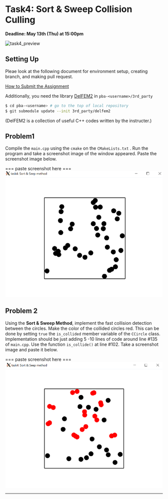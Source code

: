 # Task4: Sort & Sweep Collision Culling

**Deadline: May 13th (Thu) at 15:00pm**

![task4_preview](task4_preview.png)

## Setting Up

Pleae look at the following document for environment setup, creating branch, and making pull request.

[How to Submit the Assignment](../doc/submit.md)

Additionally, you need the library [DelFEM2](https://github.com/nobuyuki83/delfem2) in `pba-<username>/3rd_party` 

```bash
$ cd pba-<username> # go to the top of local repository
$ git submodule update --init 3rd_party/delfem2
```

(DelFEM2 is a collection of useful C++ codes written by the instructer.)



## Problem1

Compile the `main.cpp` using the `cmake` on the `CMakeLists.txt` . Run the program and take a screenshot image of the window appeared. Paste the screenshot image below.

=== paste screenshot here ===
![task4_problem1done](task4_problem1.png)


## Problem 2

Using the **Sort & Sweep Method**, implement the fast collision detection between the circles. Make the color of the collided circles  red. This can be done by setting `true` the `is_collided` member variable of the `CCircle` class. Implementation should be just adding 5 -10 lines of code around line #135 of `main.cpp`.  Use the function `is_collide()` at line #102. Take a screenshot image and paste it below. 

=== paste screenshot here ===
![task4_problem2done](task4_problem2.png)





----









